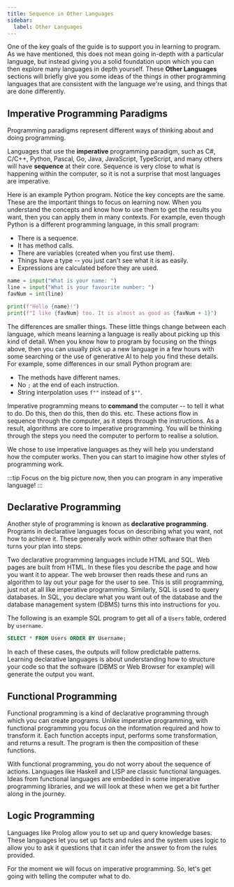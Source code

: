 ```yaml
---
title: Sequence in Other Languages
sidebar:
  label: Other Languages
---
```


One of the key goals of the guide is to support you in learning to program. As we have mentioned, this does not mean going in-depth with a particular language, but instead giving you a solid foundation upon which you can then explore many languages in depth yourself. These **Other Languages** sections will briefly give you some ideas of the things in other programming languages that are consistent with the language we're using, and things that are done differently.

## Imperative Programming Paradigms

Programming paradigms represent different ways of thinking about and doing programming.

Languages that use the **imperative** programming paradigm, such as C#, C/C++, Python, Pascal, Go, Java, JavaScript, TypeScript, and many others will have **sequence** at their core. Sequence is very close to what is happening within the computer, so it is not a surprise that most languages are imperative.

Here is an example Python program. Notice the key concepts are the same. These are the important things to focus on learning now. When you understand the concepts and know how to use them to get the results you want, then you can apply them in many contexts.
For example, even though Python is a different programming language, in this small program:

- There is a sequence.
- It has method calls.
- There are variables (created when you first use them).
- Things have a type -- you just can't see what it is as easily.
- Expressions are calculated before they are used.

```python
name = input("What is your name: ")
line = input("What is your favourite number: ")
favNum = int(line)

print(f"Hello {name}!")
print(f"I like {favNum} too. It is almost as good as {favNum + 1}")
```

The differences are smaller things. These little things change between each language, which means learning a language is really about picking up this kind of detail. When you know how to program by focusing on the things above, then you can usually pick up a new language in a few hours with some searching or the use of generative AI to help you find these details.
For example, some differences in our small Python program are:

- The methods have different names.
- No `;` at the end of each instruction.
- String interpolation uses `f""` instead of `$""`.

Imperative programming means to **command** the computer -- to tell it what to do. Do this, then do this, then do this. etc. These actions flow in sequence through the computer, as it steps through the instructions. As a result, algorithms are core to imperative programming. You will be thinking through the steps you need the computer to perform to realise a solution.

We chose to use imperative languages as they will help you understand how the computer works. Then you can start to imagine how other styles of programming work.

:::tip
Focus on the big picture now, then you can program in any imperative language!
:::

## Declarative Programming

Another style of programming is known as **declarative programming**. Programs in declarative languages focus on describing what you want, not how to achieve it. These generally work within other software that then turns your plan into steps.

Two declarative programming languages include HTML and SQL. Web pages are built from HTML. In these files you describe the page and how you want it to appear. The web browser then reads these and runs an algorithm to lay out your page for the user to see. This is still programming, just not at all like imperative programming. Similarly, SQL is used to query databases. In SQL, you declare what you want out of the database and the database management system (DBMS) turns this into instructions for you.

The following is an example SQL program to get all of a `Users` table, ordered by `username`.

```sql
SELECT * FROM Users ORDER BY Username;
```

In each of these cases, the outputs will follow predictable patterns. Learning declarative languages is about understanding how to structure your code so that the software (DBMS or Web Browser for example) will generate the output you want.

## Functional Programming

Functional programming is a kind of declarative programming through which you can create programs. Unlike imperative programming, with functional programming you focus on the information required and how to transform it. Each function accepts input, performs some transformation, and returns a result. The program is then the composition of these functions.

With functional programming, you do not worry about the sequence of actions. Languages like Haskell and LISP are classic functional languages. Ideas from functional languages are embedded in some imperative programming libraries, and we will look at these when we get a bit further along in the journey.

## Logic Programming

Languages like Prolog allow you to set up and query knowledge bases. These languages let you set up facts and rules and the system uses logic to allow you to ask it questions that it can infer the answer to from the rules provided.

For the moment we will focus on imperative programming. So, let's get going with telling the computer what to do.
